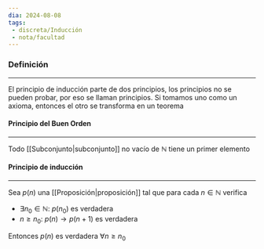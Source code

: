 ```yaml
---
dia: 2024-08-08
tags: 
 - discreta/Inducción
 - nota/facultad
---
```

### Definición
---
El principio de inducción parte de dos principios, los principios no se pueden probar, por eso se llaman principios. Si tomamos uno como un axioma, entonces el otro se transforma en un teorema

#### Principio del Buen Orden
---
Todo [[Subconjunto|subconjunto]] no vacío de $\mathbb{N}$ tiene un primer elemento


#### Principio de inducción
---
Sea $p(n)$ una [[Proposición|proposición]] tal que para cada $n \in \mathbb{N}$ verifica
* $\exists n_0 \in \mathbb{N}: ~ p(n_0)$ es verdadera
* $n \ge n_0: ~ p(n) \to p(n + 1)$ es verdadera

Entonces $p(n)$ es verdadera $\forall n \ge n_0$
